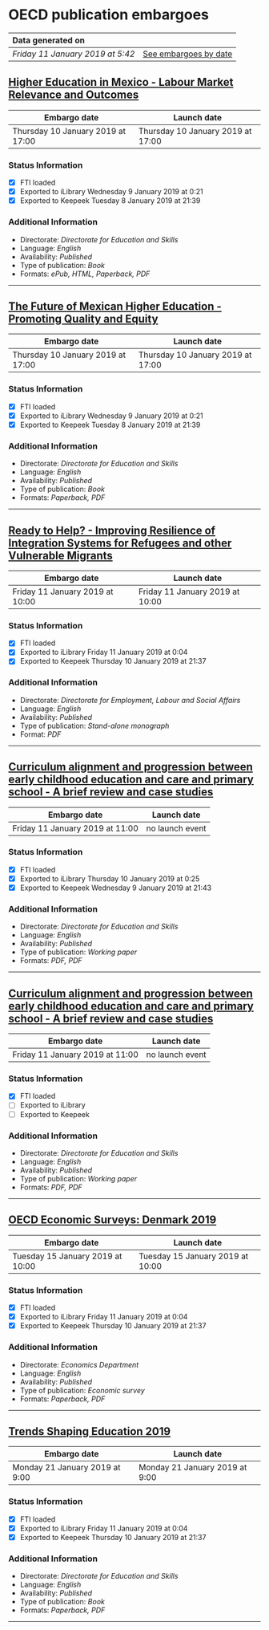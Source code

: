 # OECD publication embargoes

Data generated on | |
|:-----|------:|
| *Friday 11 January 2019 at 5:42* | [See embargoes by date](embargoes-by-date.md) |

## [Higher Education in Mexico - Labour Market Relevance and Outcomes](https://doi.org/10.1787/9789264309432-en)

Embargo date | Launch date
-------------|------------
Thursday 10 January 2019 at 17:00 | Thursday 10 January 2019 at 17:00

### Status Information

- [x] FTI loaded 
- [x] Exported to iLibrary Wednesday 9 January 2019 at 0:21
- [x] Exported to Keepeek Tuesday 8 January 2019 at 21:39

### Additional Information

* Directorate: *Directorate for Education and Skills*
* Language: *English*
* Availability: *Published*
* Type of publication: *Book*
* Formats: *ePub, HTML, Paperback, PDF*

------

## [The Future of Mexican Higher Education - Promoting Quality and Equity](https://doi.org/10.1787/9789264309371-en)

Embargo date | Launch date
-------------|------------
Thursday 10 January 2019 at 17:00 | Thursday 10 January 2019 at 17:00

### Status Information

- [x] FTI loaded 
- [x] Exported to iLibrary Wednesday 9 January 2019 at 0:21
- [x] Exported to Keepeek Tuesday 8 January 2019 at 21:39

### Additional Information

* Directorate: *Directorate for Education and Skills*
* Language: *English*
* Availability: *Published*
* Type of publication: *Book*
* Formats: *Paperback, PDF*

------

## [Ready to Help? - Improving Resilience of Integration Systems for Refugees and other Vulnerable Migrants](https://doi.org/10.1787/9789264311312-en)

Embargo date | Launch date
-------------|------------
Friday 11 January 2019 at 10:00 | Friday 11 January 2019 at 10:00

### Status Information

- [x] FTI loaded 
- [x] Exported to iLibrary Friday 11 January 2019 at 0:04
- [x] Exported to Keepeek Thursday 10 January 2019 at 21:37

### Additional Information

* Directorate: *Directorate for Employment, Labour and Social Affairs*
* Language: *English*
* Availability: *Published*
* Type of publication: *Stand-alone monograph*
* Format: *PDF*

------

## [Curriculum alignment and progression between early childhood education and care and primary school  - A brief review and case studies](https://doi.org/10.1787/d2821a65-en)

Embargo date | Launch date
-------------|:------------:
Friday 11 January 2019 at 11:00 | no launch event

### Status Information

- [x] FTI loaded 
- [x] Exported to iLibrary Thursday 10 January 2019 at 0:25
- [x] Exported to Keepeek Wednesday 9 January 2019 at 21:43

### Additional Information

* Directorate: *Directorate for Education and Skills*
* Language: *English*
* Availability: *Published*
* Type of publication: *Working paper*
* Formats: *PDF, PDF*

------

## [Curriculum alignment and progression between early childhood education and care and primary school  - A brief review and case studies](https://doi.org/10.1787/d2821a65-en)

Embargo date | Launch date
-------------|:------------:
Friday 11 January 2019 at 11:00 | no launch event

### Status Information

- [x] FTI loaded 
- [ ] Exported to iLibrary
- [ ] Exported to Keepeek

### Additional Information

* Directorate: *Directorate for Education and Skills*
* Language: *English*
* Availability: *Published*
* Type of publication: *Working paper*
* Formats: *PDF, PDF*

------

## [OECD Economic Surveys: Denmark 2019](https://doi.org/10.1787/eco_surveys-dnk-2019-en)

Embargo date | Launch date
-------------|------------
Tuesday 15 January 2019 at 10:00 | Tuesday 15 January 2019 at 10:00

### Status Information

- [x] FTI loaded 
- [x] Exported to iLibrary Friday 11 January 2019 at 0:04
- [x] Exported to Keepeek Thursday 10 January 2019 at 21:37

### Additional Information

* Directorate: *Economics Department*
* Language: *English*
* Availability: *Published*
* Type of publication: *Economic survey*
* Formats: *Paperback, PDF*

------

## [Trends Shaping Education 2019](https://doi.org/10.1787/trends_edu-2019-en)

Embargo date | Launch date
-------------|------------
Monday 21 January 2019 at 9:00 | Monday 21 January 2019 at 9:00

### Status Information

- [x] FTI loaded 
- [x] Exported to iLibrary Friday 11 January 2019 at 0:04
- [x] Exported to Keepeek Thursday 10 January 2019 at 21:37

### Additional Information

* Directorate: *Directorate for Education and Skills*
* Language: *English*
* Availability: *Published*
* Type of publication: *Book*
* Formats: *Paperback, PDF*

------